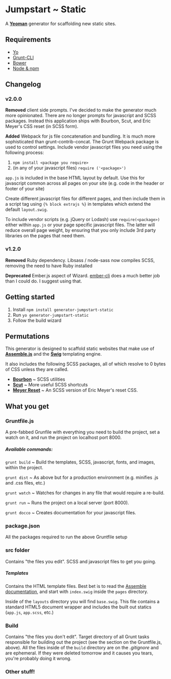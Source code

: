 # Jumpstart ~ Static
A [**Yeoman**](http://yeoman.io/) generator for scaffolding new static sites.

## Requirements
 - [Yo](http://yeoman.io/learning/)
 - [Grunt-CLI](https://github.com/gruntjs/grunt-cli)
 - [Bower](http://bower.io/)
 - [Node & npm](http://nodejs.org/)

## Changelog

### v2.0.0
**Removed** client side prompts. I've decided to make the generator much more opinionated. There are no longer prompts for javascript and SCSS packages. Instead this application ships with Bourbon, Scut, and Eric Meyer's CSS reset (in SCSS form).

**Added** Webpack for js file concatenation and bundling. It is much more sophisticated than grunt-contrib-concat. The Grunt Webpack package is used to control settings. Include vendor javascript files you need using the following process:

  1. `npm install <package you require>`
  2. (in any of your javascript files) `require ('<package>')`

`app.js` is included in the base HTML layout by default. Use this for javascript common across all pages on your site (e.g. code in the header or footer of your site)

Create different javascript files for different pages, and then include them in a script tag using `{% block extrajs %}` in templates which extend the default `layout.swig`.

To include vendor scripts (e.g. jQuery or Lodash) use `require(<package>)` either within `app.js` or your page specific javascript files. The latter will reduce overall page weight, by ensuring that you only include 3rd party libraries on the pages that need them.

### v1.2.0
**Removed** Ruby dependency. Libsass / node-sass now compiles SCSS, removing the need to have Ruby installed

**Deprecated** Ember.js aspect of Wizard. [ember-cli](http://ember-cli.com/) does a much better job than I could do. I suggest using that. 

## Getting started
1. Install `npm install generator-jumpstart-static`
2. Run `yo generator-jumpstart-static`
3. Follow the build wizard

## Permutations
This generator is designed to scaffold static websites that make use of [**Assemble.js**](http://assemble.io/) and the [**Swig**](http://paularmstrong.github.io/swig/docs/) templating engine.

It also includes the following SCSS packages, all of which resolve to 0 bytes of CSS unless they are called.

 - [**Bourbon**](http://bourbon.io/) ~ SCSS utilities
 - [**Scut**](http://davidtheclark.github.io/scut/) ~ More useful SCSS shortcuts
 - [**Meyer Reset**](http://meyerweb.com/eric/tools/css/reset/) ~ An SCSS version of Eric Meyer's reset CSS.

## What you get

### Gruntfile.js
A pre-fabbed Grunfile with everything you need to build the project, set a watch on it, and run the project on localhost port 8000.

##### Available commands:
`grunt build` ~ Build the templates, SCSS, javascript, fonts, and images, within the project.

`grunt dist` ~ As above but for a production environment (e.g. minifies .js and .css files, etc.)

`grunt watch` ~ Watches for changes in any file that would require a re-build.

`grunt run` ~ Runs the project on a local server (port 8000).

`grunt docco` ~ Creates documentation for your javascript files.

### package.json
All the packages required to run the above Gruntfile setup

### src folder
Contains "the files you edit". SCSS and javascript files to get you going.

##### Templates
Contains the HTML template files. Best bet is to read the [Assemble documentation](http://assemble.io/docs/), and start with `index.swig` inside the `pages` directory.

Inside of the `layouts` directory you will find `base.swig`. This file contains a standard HTML5 document wrapper and includes the built out statics (`app.js`, `app.scss`, etc.)

### Build
Contains "the files you don't edit". Target directory of all Grunt tasks responsible for building out the project (see the section on the Gruntfile.js, above). All the files inside of the `build` directory are on the *.gitignore* and are ephemeral. If they were deleted tomorrow and it causes you tears, you're probably doing it wrong.

### Other stuff!